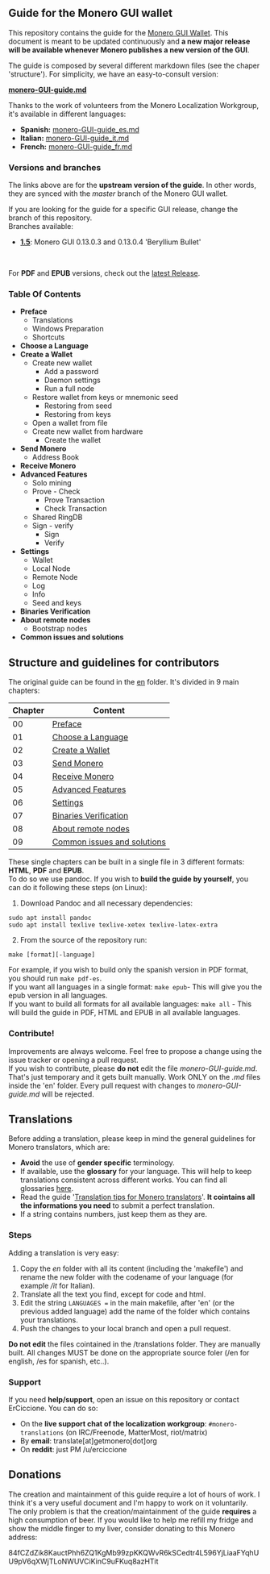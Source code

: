 ## Guide for the Monero GUI wallet

This repository contains the guide for the [Monero GUI Wallet](https://github.com/monero-project/monero-gui/releases).
This document is meant to be updated continuously and **a new major release will be available whenever Monero publishes a new version of the GUI**.
&nbsp;

The guide is composed by several different markdown files (see the chaper 'structure'). For simplicity, we have an easy-to-consult version:
&nbsp;

**[monero-GUI-guide.md](https://github.com/monero-ecosystem/monero-GUI-guide/blob/1.5/monero-GUI-guide.md)**
&nbsp;

Thanks to the work of volunteers from the Monero Localization Workgroup, it's available in different languages:

+ **Spanish:** [monero-GUI-guide_es.md](https://github.com/monero-ecosystem/monero-GUI-guide/blob/1.5/monero-GUI-guide_es.md)
+ **Italian:** [monero-GUI-guide_it.md](https://github.com/monero-ecosystem/monero-GUI-guide/blob/1.5/monero-GUI-guide_it.md)
+ **French:** [monero-GUI-guide_fr.md](https://github.com/monero-ecosystem/monero-GUI-guide/blob/1.5/monero-GUI-guide_fr.md)

### Versions and branches
The links above are for the **upstream version of the guide**. In other words, they are synced with the *master* branch of the Monero GUI wallet.
&nbsp;

If you are looking for the guide for a specific GUI release, change the branch of this repository.    
Branches available:

+ **[1.5](https://github.com/monero-ecosystem/monero-GUI-guide/tree/1.5)**: Monero GUI 0.13.0.3 and 0.13.0.4 'Beryllium Bullet'

&nbsp;

For **PDF** and **EPUB** versions, check out the [latest Release](https://github.com/monero-ecosystem/monero-GUI-guide/releases).

### Table Of Contents

-   **Preface**
    -   Translations
    -   Windows Preparation
    -   Shortcuts
-   **Choose a Language**
-   **Create a Wallet**
    -   Create new wallet
        -   Add a password
        -   Daemon settings
        -   Run a full node
    -   Restore wallet from keys or mnemonic seed
        -   Restoring from seed
        -   Restoring from keys
    -   Open a wallet from file
    -   Create new wallet from hardware
        -   Create the wallet
-   **Send Monero**
    -   Address Book
-   **Receive Monero**
-   **Advanced Features**
    -   Solo mining
    -   Prove - Check
        -   Prove Transaction
        -   Check Transaction
    -   Shared RingDB
    -   Sign - verify
        -   Sign
        -   Verify
-   **Settings**
    -   Wallet
    -   Local Node
    -   Remote Node
    -   Log
    -   Info
    -   Seed and keys
-   **Binaries Verification**
-   **About remote nodes**
    -   Bootstrap nodes
-   **Common issues and solutions**


## Structure and guidelines for contributors
The original guide can be found in the [en](https://github.com/monero-ecosystem/monero-GUI-guide/blob/1.5/en) folder. It's divided in 9 main chapters:

**Chapter**|**Content**
---|--- 
00 | [Preface](https://github.com/monero-ecosystem/monero-GUI-guide/blob/1.5/en/ch00.md)
01 | [Choose a Language](https://github.com/monero-ecosystem/monero-GUI-guide/blob/1.5/en/ch01.md)
02 | [Create a Wallet](https://github.com/monero-ecosystem/monero-GUI-guide/blob/1.5/en/ch02.md)
03 | [Send Monero](https://github.com/monero-ecosystem/monero-GUI-guide/blob/1.5/en/ch03.md)
04 | [Receive Monero](https://github.com/monero-ecosystem/monero-GUI-guide/blob/1.5/en/ch04.md)
05 | [Advanced Features](https://github.com/monero-ecosystem/monero-GUI-guide/blob/1.5/en/ch05.md)
06 | [Settings](https://github.com/monero-ecosystem/monero-GUI-guide/blob/1.5/en/ch06.md)
07 | [Binaries Verification](https://github.com/monero-ecosystem/monero-GUI-guide/blob/1.5/en/ch07.md)
08 | [About remote nodes](https://github.com/monero-ecosystem/monero-GUI-guide/blob/1.5/en/ch08.md)
09 | [Common issues and solutions](https://github.com/monero-ecosystem/monero-GUI-guide/blob/1.5/en/ch09.md)

These single chapters can be built in a single file in 3 different formats: **HTML**, **PDF** and **EPUB**.    
To do so we use pandoc. If you wish to **build the guide by yourself**, you can do it following these steps (on Linux):

1. Download Pandoc and all necessary dependencies:
```
sudo apt install pandoc
sudo apt install texlive texlive-xetex texlive-latex-extra
```

2. From the source of the repository run:
```
make [format][-language]
```
For example, if you wish to build only the spanish version in PDF format, you should run `make pdf-es`.    
If you want all languages in a single format: `make epub`- This will give you the epub version in all languages.    
If you want to build all formats for all available languages: `make all` - This will build the guide in PDF, HTML and EPUB in all available languages.

### Contribute!
Improvements are always welcome. Feel free to propose a change using the issue tracker or opening a pull request.    
If you wish to contribute, please **do not** edit the file *monero-GUI-guide.md*. That's just temporary and it gets built manually. Work ONLY on the *.md* files inside the 'en' folder. Every pull request with changes to *monero-GUI-guide.md* will be rejected.

## Translations
Before adding a translation, please keep in mind the general guidelines for Monero translators, which are:

- **Avoid** the use of **gender specific** terminology.
- If available, use the **glossary** for your language. This will help to keep translations consistent across different works. You can find all glossaries [here](https://github.com/monero-ecosystem/monero-translations/tree/master/terminology-guides).
- Read the guide '[Translation tips for Monero translators](https://github.com/monero-ecosystem/monero-translations/blob/1.5/translation-tips.md)'. **It cointains all the informations you need** to submit a perfect translation.
- If a string contains numbers, just keep them as they are.

### Steps
Adding a translation is very easy:

1. Copy the *en* folder with all its content (including the 'makefile') and rename the new folder with the codename of your language (for example */it* for Italian).
2. Translate all the text you find, except for code and html.
3. Edit the string `LANGUAGES =` in the main makefile, after 'en' (or the previous added language) add the name of the folder which contains your translations.
4. Push the changes to your local branch and open a pull request.

**Do not edit** the files cointained in the /translations folder. They are manually built. All changes MUST be done on the appropriate source foler (/en for english, /es for spanish, etc..).

### Support
If you need **help/support**, open an issue on this repository or contact ErCiccione. You can do so:
  
+ On the **live support chat of the localization workgroup**: `#monero-translations` (on IRC/Freenode, MatterMost, riot/matrix)
+ By **email**: translate[at]getmonero[dot]org
+ On **reddit**: just PM /u/erciccione

## Donations
The creation and maintainment of this guide require a lot of hours of work. I think it's a very useful document and I'm happy to work on it voluntarily. The only problem is that the creation/maintainment of the guide **requires** a high consumption of beer. If you would like to help me refill my fridge and show the middle finger to my liver, consider donating to this Monero address:
&nbsp;

84fCZdZik8KauctPhh6ZQ1KgMb99zpKKQWvR6kSCedtr4L596YjLiaaFYqhUU9pV6qXWjTLoNWUVCiKinC9uFKuq8azHTit
